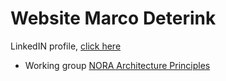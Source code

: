 # Website Marco Deterink
LinkedIN profile, [click here](https://www.linkedin.com/in/deterink/)
- Working group [NORA Architecture Principles](https://github.com/ICTU/NORA-Werkgroep-APs)
